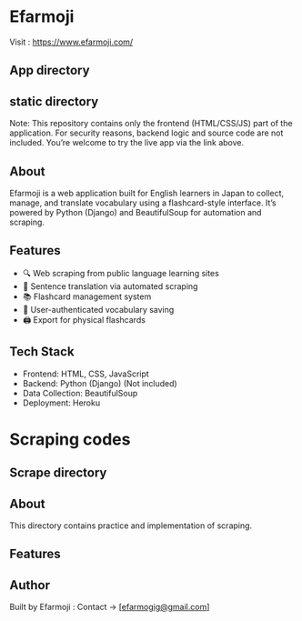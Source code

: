 # Efarmoji
Visit : https://www.efarmoji.com/
## App directory
## static directory
Note: This repository contains only the frontend (HTML/CSS/JS) part of the application. For security reasons, backend logic and source code are not included. You’re welcome to try the live app via the link above.

## About
Efarmoji is a web application built for English learners in Japan to collect, manage, and translate vocabulary using a flashcard-style interface. It’s powered by Python (Django) and BeautifulSoup for automation and scraping.

## Features
 - 🔍 Web scraping from public language learning sites
 - 💬 Sentence translation via automated scraping
 - 📚 Flashcard management system
 - 📝 User-authenticated vocabulary saving
 - 🖨️ Export for physical flashcards
  
## Tech Stack
- Frontend: HTML, CSS, JavaScript
- Backend: Python (Django) (Not included)
- Data Collection: BeautifulSoup
- Deployment: Heroku


# Scraping codes
## Scrape directory
## About
This directory contains practice and implementation of scraping. 

## Features

## Author
Built by Efarmoji
 : Contact -> [efarmogig@gmail.com]

